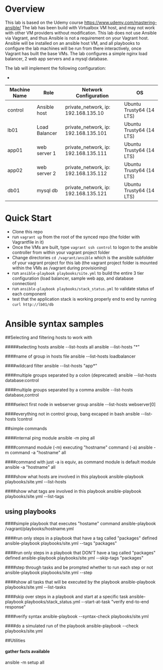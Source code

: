 # Overview

This lab is based on the Udemy course https://www.udemy.com/mastering-ansible/
The lab has been build with Virtualbox VM host, and may not work with other VM providers without modification.
This lab does not use Ansible via Vagrant, and thus Ansible is not a requirement on your Vagrant host. Ansible will be installed on an ansible host VM, and all playbooks to configure the lab machines will be run from there interactively, once Vagrant has built the base VMs. The lab configures a simple nginx load balancer, 2 web app servers and a mysql database.

The lab will implement the following configuration:

-
| Machine  Name | Role          | Network Configuration                  | OS                         |
|---------------|---------------|----------------------------------------|----------------------------|
| control       | Ansible  host | private_network, ip: 192.168.135.10    | Ubuntu Trusty64 (14 LTS)   |
| lb01          | Load Balancer | private_network, ip: 192.168.135.101   | Ubuntu Trusty64 (14 LTS)   |
| app01         | web server 1  | private_network, ip: 192.168.135.111   | Ubuntu Trusty64 (14 LTS)   |
| app02         | web server 2  | private_network, ip: 192.168.135.112   | Ubuntu Trusty64 (14 LTS)   |
| db01          | mysql db      | private_network, ip: 192.168.135.121   | Ubuntu Trusty64 (14 LTS)   |

# Quick Start

* Clone this repo
* run `vagrant up` from the root of the synced repo (the folder with Vagrantfile in it)
* Once the VMs are built, type `vagrant ssh control` to logon to the ansible controller from within your vagrant project folder
* Change directories `cd /vagrant/ansible` which is the ansible subfolder of your vagrant project for this lab (the vagrant project folder is mounted within the VMs as /vagrant during provisioning)
* run `ansible-playbook playbooks/site.yml` to build the entire 3 tier configuration (load balancer, sample web app, and database connection)
* run `ansible-playbook playbooks/stack_status.yml` to validate status of each component
* test that the application stack is working properly end to end by running `curl http://lb01/db`


# Ansible syntax samples 

##Selecting and filtering hosts to work with

#####selecting hosts
ansible --list-hosts all
ansible --list-hosts "*"

####name of group in hosts file
ansible --list-hosts loadbalancer

####wildcard filter
ansible --list-hosts "app*"

####multiple groups separated by a colon (deprecated)
ansible --list-hosts database:control

####multiple groups separated by a comma
ansible --list-hosts database,control

####select first node in webserver group
ansible --list-hosts webserver[0]

####everything not in control group, bang excaped in bash
ansible --list-hosts \!control


##simple commands

####internal ping module
ansible -m ping all

####command module (-m) executing "hostname" command (-a)
ansible -m command -a "hostname" all

####command with just -a is equiv, as command module is default module
ansible -a "hostname" all

####show what hosts are involved in this playbook
ansible-playbook playbooks/site.yml --list-hosts

####show what tags are involved in this playbook
ansible-playbook playbooks/site.yml --list-tags


## using playbooks

####simple playbook that executes "hostame" command
ansible-playbook /vagrant/playbooks/hostname.yml

####run only steps in a playbook that have a tag called "packages" defined
ansible-playbook playbooks/site.yml --tags "packages"

####run only steps in a playbook that DON'T have a tag called "packages" defined
ansible-playbook playbooks/site.yml --skip-tags "packages"

####step through tasks and be prompted whether to run each step or not
ansible-playbook playbooks/site.yml --step

####show all tasks that will be executed by the playbook
ansible-playbook playbooks/site.yml --list-tasks

####skip over steps in a playbook and start at a specific task
ansible-playbook playbooks/stack_status.yml --start-at-task "verify end-to-end response"

####verify syntax
ansible-playbook --syntax-check playbooks/site.yml

####do a simulated run of the playbook
ansible-playbook --check playbooks/site.yml

##Utilities

#### gather facts available
ansible -m setup all
